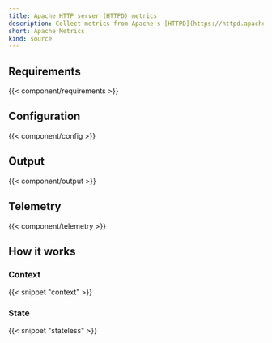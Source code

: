 ```yaml
---
title: Apache HTTP server (HTTPD) metrics
description: Collect metrics from Apache's [HTTPD](https://httpd.apache.org) server
short: Apache Metrics
kind: source
---
```


## Requirements

{{< component/requirements >}}

## Configuration

{{< component/config >}}

## Output

{{< component/output >}}

## Telemetry

{{< component/telemetry >}}

## How it works

### Context

{{< snippet "context" >}}

### State

{{< snippet "stateless" >}}
